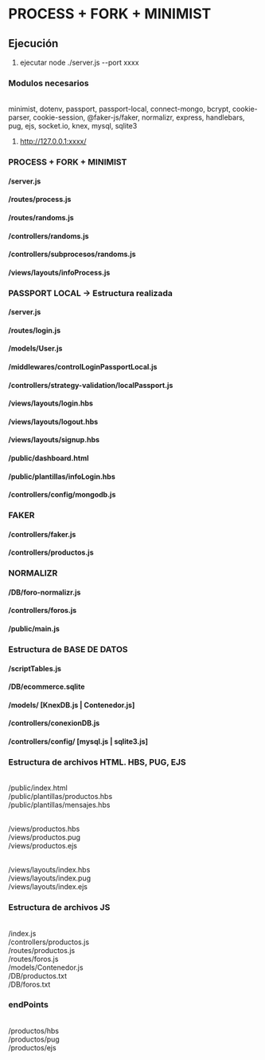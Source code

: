 # PROCESS + FORK + MINIMIST 

## Ejecución
1) ejecutar node ./server.js --port xxxx

### Modulos necesarios
<br> minimist, dotenv, passport, passport-local, connect-mongo, bcrypt, cookie-parser, cookie-session,  @faker-js/faker, normalizr, express, handlebars, pug, ejs, socket.io, knex, mysql, sqlite3

1) http://127.0.0.1:xxxx/

### PROCESS + FORK + MINIMIST 
#### /server.js
#### /routes/process.js
#### /routes/randoms.js
#### /controllers/randoms.js
#### /controllers/subprocesos/randoms.js
#### /views/layouts/infoProcess.js


### PASSPORT LOCAL -> Estructura realizada
#### /server.js
#### /routes/login.js
#### /models/User.js
#### /middlewares/controlLoginPassportLocal.js
#### /controllers/strategy-validation/localPassport.js
#### /views/layouts/login.hbs
#### /views/layouts/logout.hbs
#### /views/layouts/signup.hbs
#### /public/dashboard.html
#### /public/plantillas/infoLogin.hbs
#### /controllers/config/mongodb.js

### FAKER
#### /controllers/faker.js
#### /controllers/productos.js

### NORMALIZR
#### /DB/foro-normalizr.js
#### /controllers/foros.js
#### /public/main.js

### Estructura de BASE DE DATOS
#### /scriptTables.js
#### /DB/ecommerce.sqlite
#### /models/ [KnexDB.js | Contenedor.js]
#### /controllers/conexionDB.js
#### /controllers/config/ [mysql.js | sqlite3.js]




### Estructura de archivos HTML. HBS, PUG, EJS

<br> /public/index.html
<br> /public/plantillas/productos.hbs
<br> /public/plantillas/mensajes.hbs

<br> /views/productos.hbs
<br> /views/productos.pug
<br> /views/productos.ejs

<br> /views/layouts/index.hbs
<br> /views/layouts/index.pug
<br> /views/layouts/index.ejs

### Estructura de archivos JS
<br>/index.js
<br>/controllers/productos.js
<br>/routes/productos.js
<br>/routes/foros.js
<br>/models/Contenedor.js
<br>/DB/productos.txt
<br>/DB/foros.txt

### endPoints
<br>/productos/hbs
<br>/productos/pug
<br>/productos/ejs

